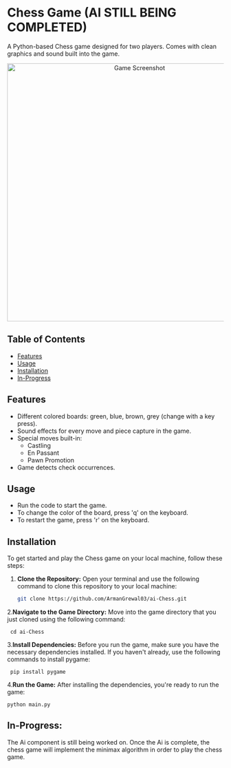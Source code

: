 # Chess Game (AI STILL BEING COMPLETED)

A Python-based Chess game designed for two players. Comes with clean graphics and sound built into the game.

<div align="center">
  <img src="./images/screenshot.png" alt="Game Screenshot" width="600">
</div>

## Table of Contents

- [Features](#features)
- [Usage](#usage)
- [Installation](#installation)
- [In-Progress](#In-Progress) 

## Features

- Different colored boards: green, blue, brown, grey (change with a key press).
- Sound effects for every move and piece capture in the game.
- Special moves built-in:
  - Castling
  - En Passant
  - Pawn Promotion
- Game detects check occurrences.

## Usage

- Run the code to start the game.
- To change the color of the board, press 'q' on the keyboard.
- To restart the game, press 'r' on the keyboard.

## Installation

To get started and play the Chess game on your local machine, follow these steps:

1. **Clone the Repository:**
  Open your terminal and use the following command to clone this repository to your local machine:
   ```bash
   git clone https://github.com/ArmanGrewal03/ai-Chess.git
2.**Navigate to the Game Directory:**
  Move into the game directory that you just cloned using the following command:
  ```plaintext
   cd ai-Chess
  ```
3.**Install Dependencies:**
  Before you run the game, make sure you have the necessary dependencies installed. If you haven't already, use         the following commands to install pygame:
  ```plaintext
   pip install pygame
  ```
4.**Run the Game:**
  After installing the dependencies, you're ready to run the game:
  ```plaintext
  python main.py
  ```
## In-Progress:
The Ai component is still being worked on. Once the Ai is complete, the chess game will implement the minimax algorithm in order to play the chess game. 


